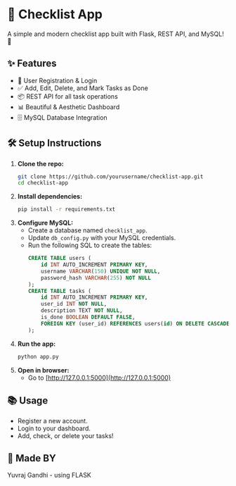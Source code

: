 # 📝 Checklist App

A simple and modern checklist app built with Flask, REST API, and MySQL! 🚀

## ✨ Features
- 🔐 User Registration & Login
- ✅ Add, Edit, Delete, and Mark Tasks as Done
- 📦 REST API for all task operations
- 📊 Beautiful & Aesthetic Dashboard
- 🗄️ MySQL Database Integration

## 🛠️ Setup Instructions
1. **Clone the repo:**
   ```bash
   git clone https://github.com/yourusername/checklist-app.git
   cd checklist-app
   ```
2. **Install dependencies:**
   ```bash
   pip install -r requirements.txt
   ```
3. **Configure MySQL:**
   - Create a database named `checklist_app`.
   - Update `db_config.py` with your MySQL credentials.
   - Run the following SQL to create the tables:
     ```sql
     CREATE TABLE users (
         id INT AUTO_INCREMENT PRIMARY KEY,
         username VARCHAR(150) UNIQUE NOT NULL,
         password_hash VARCHAR(255) NOT NULL
     );
     CREATE TABLE tasks (
         id INT AUTO_INCREMENT PRIMARY KEY,
         user_id INT NOT NULL,
         description TEXT NOT NULL,
         is_done BOOLEAN DEFAULT FALSE,
         FOREIGN KEY (user_id) REFERENCES users(id) ON DELETE CASCADE
     );
     ```
4. **Run the app:**
   ```bash
   python app.py
   ```
5. **Open in browser:**
   - Go to [http://127.0.0.1:5000](http://127.0.0.1:5000)

## 📚 Usage
- Register a new account.
- Login to your dashboard.
- Add, check, or delete your tasks!

## 🤝 Made BY
Yuvraj Gandhi - using FLASK
